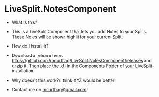 # LiveSplit.NotesComponent

- What is this?
- 
  This is a LiveSplit Component that lets you add Notes to your Splits. These Notes will be shown highlit for your current Split.

- How do I install it?
- 
  Download a release here: <a>https://github.com/mourthag/LiveSplit.NotesComponent/releases</a> and unzip it. Then place the .dll in the Components Folder of your LiveSplit-installation.

- Why doesn't this work?/I think XYZ would be better!
- 
  Contact me on <a href="mailto:mourthag@googlemail.com">mourthag@gmail.com</a>!
